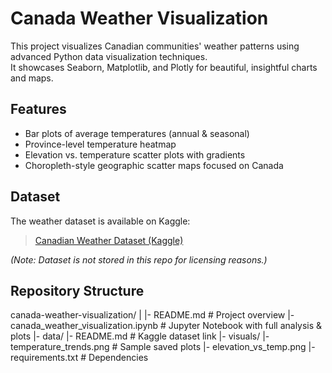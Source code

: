 # Canada Weather Visualization

This project visualizes Canadian communities' weather patterns using advanced Python data visualization techniques.  
It showcases Seaborn, Matplotlib, and Plotly for beautiful, insightful charts and maps.

## Features
- Bar plots of average temperatures (annual & seasonal)
- Province-level temperature heatmap
- Elevation vs. temperature scatter plots with gradients
- Choropleth-style geographic scatter maps focused on Canada

## Dataset
The weather dataset is available on Kaggle:
> [Canadian Weather Dataset (Kaggle)](https://www.kaggle.com/hemil26/canadian-weather-data)

*(Note: Dataset is not stored in this repo for licensing reasons.)*

## Repository Structure
canada-weather-visualization/
|
|- README.md # Project overview
|- canada_weather_visualization.ipynb # Jupyter Notebook with full analysis & plots
|- data/
   |- README.md # Kaggle dataset link
|- visuals/
   |- temperature_trends.png # Sample saved plots
   |- elevation_vs_temp.png
|- requirements.txt # Dependencies
